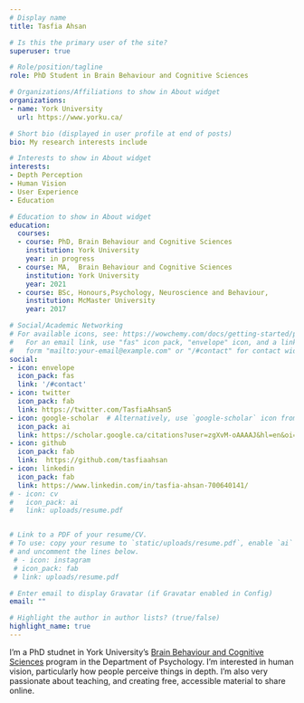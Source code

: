 ```yaml
---
# Display name
title: Tasfia Ahsan

# Is this the primary user of the site?
superuser: true

# Role/position/tagline
role: PhD Student in Brain Behaviour and Cognitive Sciences

# Organizations/Affiliations to show in About widget
organizations:
- name: York University
  url: https://www.yorku.ca/

# Short bio (displayed in user profile at end of posts)
bio: My research interests include 

# Interests to show in About widget
interests:
- Depth Perception
- Human Vision
- User Experience
- Education

# Education to show in About widget
education:
  courses:
  - course: PhD, Brain Behaviour and Cognitive Sciences
    institution: York University
    year: in progress
  - course: MA,  Brain Behaviour and Cognitive Sciences
    institution: York University
    year: 2021
  - course: BSc, Honours,Psychology, Neuroscience and Behaviour, 
    institution: McMaster University
    year: 2017

# Social/Academic Networking
# For available icons, see: https://wowchemy.com/docs/getting-started/page-builder/#icons
#   For an email link, use "fas" icon pack, "envelope" icon, and a link in the
#   form "mailto:your-email@example.com" or "/#contact" for contact widget.
social:
- icon: envelope
  icon_pack: fas
  link: '/#contact'
- icon: twitter
  icon_pack: fab
  link: https://twitter.com/TasfiaAhsan5
- icon: google-scholar  # Alternatively, use `google-scholar` icon from `ai` icon pack
  icon_pack: ai
  link: https://scholar.google.ca/citations?user=zgXvM-oAAAAJ&hl=en&oi=ao
- icon: github
  icon_pack: fab
  link:  https://github.com/tasfiaahsan
- icon: linkedin
  icon_pack: fab
  link: https://www.linkedin.com/in/tasfia-ahsan-700640141/
# - icon: cv
#   icon_pack: ai
#   link: uploads/resume.pdf


# Link to a PDF of your resume/CV.
# To use: copy your resume to `static/uploads/resume.pdf`, enable `ai` icons in `params.toml`, 
# and uncomment the lines below.
 # - icon: instagram
 # icon_pack: fab
 # link: uploads/resume.pdf

# Enter email to display Gravatar (if Gravatar enabled in Config)
email: ""

# Highlight the author in author lists? (true/false)
highlight_name: true
---
```


I’m a PhD studnet in York University’s [Brain Behaviour and Cognitive Sciences](https://www.yorku.ca/gradstudies/psychology/areas-of-specialization/brain-behaviour-and-cognitive-sciences/) program in the Department of Psychology. I’m interested in human vision, particularly how people perceive things in depth. I’m also very passionate about teaching, and creating free, accessible material to share online.
